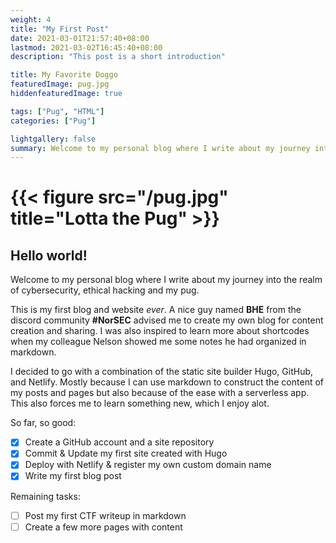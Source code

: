 ```yaml
---
weight: 4
title: "My First Post"
date: 2021-03-01T21:57:40+08:00
lastmod: 2021-03-02T16:45:40+08:00
description: "This post is a short introduction"

title: My Favorite Doggo
featuredImage: pug.jpg
hiddenfeaturedImage: true

tags: ["Pug", "HTML"]
categories: ["Pug"]

lightgallery: false
summary: Welcome to my personal blog where I write about my journey into the realm of cybersecurity, ethical hacking and my pug.
---
```





# {{< figure src="/pug.jpg" title="Lotta the Pug" >}}

## Hello world!
Welcome to my personal blog where I write about my journey into the realm of cybersecurity, ethical hacking and my pug.

This is my first blog and website _ever_. A nice guy named **BHE** from the discord community **#NorSEC** advised me to create my own blog for content creation and sharing. I was also inspired to learn more about shortcodes when my colleague Nelson showed me some notes he had organized in markdown. 

I decided to go with a combination of the static site builder Hugo, GitHub, and Netlify. Mostly because I can use markdown to construct the content of my posts and pages but also because of the ease with a serverless app. This also forces me to learn something new, which I enjoy alot.

So far, so good:

- [x] Create a GitHub account and a site repository
- [x] Commit & Update my first site created with Hugo
- [x] Deploy with Netlify & register my own custom domain name
- [x] Write my first blog post

Remaining tasks:

- [ ] Post my first CTF writeup in markdown
- [ ] Create a few more pages with content